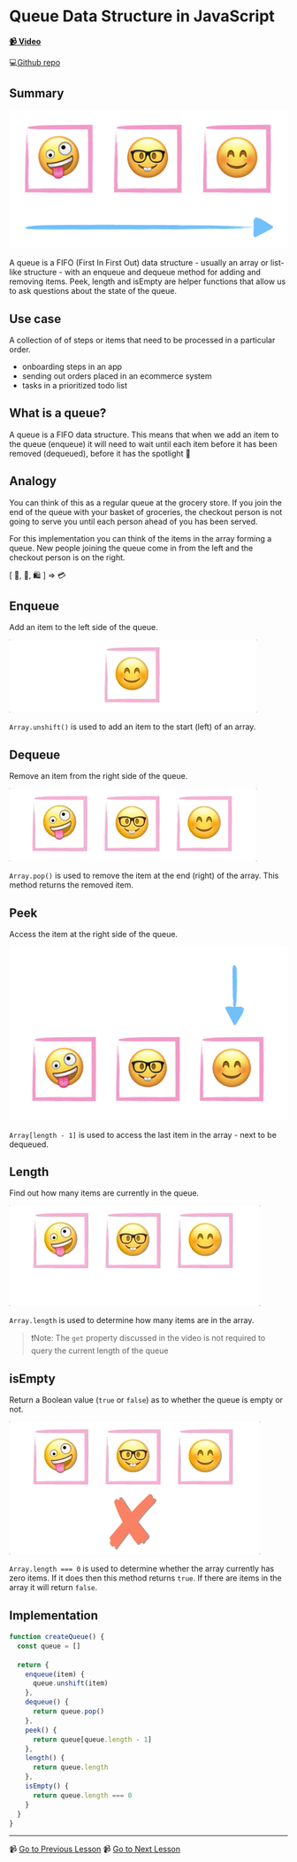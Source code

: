 # Queue Data Structure in JavaScript

**[📹 Video](https://egghead.io/lessons/javascript-queue-data-structure-in-javascript)**

💻[Github repo](https://github.com/kyleshevlin/intro-to-data-structures-and-algorithms/blob/master/queues/index.js)

## Summary

![Three items queued in sequential order](../assets/Queue.png)

A queue is a FIFO (First In First Out) data structure - usually an array or list-like structure - with an enqueue and dequeue method for adding and removing items. Peek, length and isEmpty are helper functions that allow us to ask questions about the state of the queue.

## Use case

A collection of of steps or items that need to be processed in a particular order.

- onboarding steps in an app
- sending out orders placed in an ecommerce system
- tasks in a prioritized todo list

## What is a queue?

A queue is a FIFO data structure. This means that when we add an item to the queue (enqueue) it will need to wait until each item before it has been removed (dequeued), before it has the spotlight 🔦

## Analogy

You can think of this as a regular queue at the grocery store. If you join the end of the queue with your basket of groceries, the checkout person is not going to serve you until each person ahead of you has been served.

For this implementation you can think of the items in the array forming a queue. New people joining the queue come in from the left and the checkout person is on the right.

[ 🧺, 🛒, 🛍 ] => 💳

## Enqueue

Add an item to the left side of the queue.

![Enqueue item from left](../assets/Enqueue.gif)

`Array.unshift()` is used to add an item to the start (left) of an array.

## Dequeue

Remove an item from the right side of the queue.

![Dequeue item from right](../assets/Dequeue.gif)

`Array.pop()` is used to remove the item at the end (right) of the array. This method returns the removed item.

## Peek

Access the item at the right side of the queue.

![Peek next item](../assets/Peek.png)

`Array[length - 1]` is used to access the last item in the array - next to be dequeued.

## Length

Find out how many items are currently in the queue.

![Count items in queue](../assets/Length.gif)

`Array.length` is used to determine how many items are in the array.

> ❗Note: The `get` property discussed in the video is not required to query the current length of the queue

## isEmpty

Return a Boolean value (`true` or `false`) as to whether the queue is empty or not.

![Check if queue is empty](../assets/isEmpty.gif)

`Array.length === 0` is used to determine whether the array currently has zero items. If it does then this method returns `true`. If there are items in the array it will return `false`.

## Implementation

```js
function createQueue() {
  const queue = []

  return {
    enqueue(item) {
      queue.unshift(item)
    },
    dequeue() {
      return queue.pop()
    },
    peek() {
      return queue[queue.length - 1]
    },
    length() {
      return queue.length
    },
    isEmpty() {
      return queue.length === 0
    }
  }
}
```

---

📹 [Go to Previous Lesson](https://egghead.io/lessons/javascript-course-introduction-data-structures-and-algorithms-in-javascript)
📹 [Go to Next Lesson](https://egghead.io/lessons/javascript-priority-queue-javascript-data-structure)
